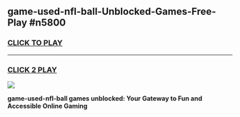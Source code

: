 
## game-used-nfl-ball-Unblocked-Games-Free-Play #n5800
<h3>
<a href="https://us.freeplayer.one?title=game-used-nfl-ball&ref=9M">CLICK TO PLAY</a></h3>
<hr>

<h3>
<a href="https://us.freeplayer.one?title=game-used-nfl-ball&ref=9M">CLICK 2 PLAY</a>
  
</h3>

<a href="https://us.freeplayer.one?title=game-used-nfl-ball&ref=9M"><img src="https://clearcache.store/games.png"></a>


**game-used-nfl-ball games unblocked: Your Gateway to Fun and Accessible Online Gaming**
